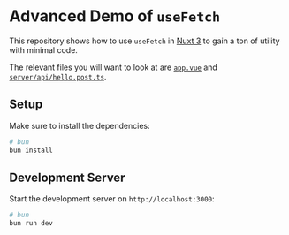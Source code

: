 # Advanced Demo of `useFetch`

This repository shows how to use `useFetch` in [Nuxt 3](https://nuxt.com) to gain a ton of utility with minimal code.

The relevant files you will want to look at are [`app.vue`](app.vue) and [`server/api/hello.post.ts`](server/api/hello.post.ts).

## Setup

Make sure to install the dependencies:

```bash
# bun
bun install
```

## Development Server

Start the development server on `http://localhost:3000`:

```bash
# bun
bun run dev
```
